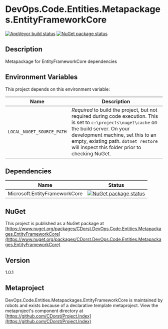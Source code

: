 # DevOps.Code.Entities.Metapackages.EntityFrameworkCore

[![AppVeyor build status](https://img.shields.io/appveyor/ci/cdorst/devops-code-entities-metapackages-entityframeworkc.svg?label=AppVeyor&style=for-the-badge)](https://ci.appveyor.com/project/cdorst/devops-code-entities-metapackages-entityframeworkc)
[![NuGet package status](https://img.shields.io/nuget/v/CDorst.DevOps.Code.Entities.Metapackages.EntityFrameworkCore.svg?label=NuGet&style=for-the-badge)](https://www.nuget.org/packages/CDorst.DevOps.Code.Entities.Metapackages.EntityFrameworkCore)

## Description

Metapackage for EntityFrameworkCore dependencies

## Environment Variables

This project depends on this environment variable:

Name | Description
---- | -----------
`LOCAL_NUGET_SOURCE_PATH` | *Required* to build the project, but not required during code execution. This is set to `c:\projects\nuget\cache` on the build server. On your development machine, set this to an empty, existing path. `dotnet restore` will inspect this folder prior to checking NuGet.

## Dependencies

Name | Status
---- | ------
Microsoft.EntityFrameworkCore | [![NuGet package status](https://img.shields.io/nuget/v/Microsoft.EntityFrameworkCore.svg?label=NuGet&style=flat-square)](https://www.nuget.org/packages/Microsoft.EntityFrameworkCore)

## NuGet

This project is published as a NuGet package at [https://www.nuget.org/packages/CDorst.DevOps.Code.Entities.Metapackages.EntityFrameworkCore](https://www.nuget.org/packages/CDorst.DevOps.Code.Entities.Metapackages.EntityFrameworkCore)

## Version

1.0.1

## Metaproject

DevOps.Code.Entities.Metapackages.EntityFrameworkCore is maintained by robots and exists because of a declarative template metaproject. View the metaproject's component directory at [https://github.com/CDorst/Project.Index](https://github.com/CDorst/Project.Index)

